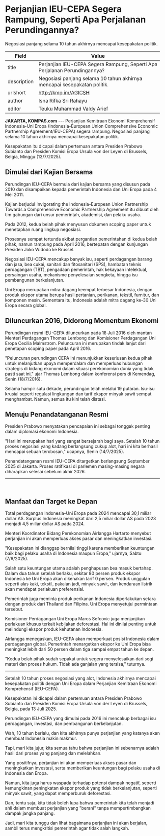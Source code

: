 # Perjanjian IEU-CEPA Segera Rampung, Seperti Apa Perjalanan Perundingannya?

Negosiasi panjang selama 10 tahun akhirnya mencapai kesepakatan politik.

| Field       | Value                                                       |
|-------------|-------------------------------------------------------------|
| title       | Perjanjian IEU-CEPA Segera Rampung, Seperti Apa Perjalanan Perundingannya? |
| description | Negosiasi panjang selama 10 tahun akhirnya mencapai kesepakatan politik. |
| urlshort    | http://kmp.im/AGICSH |
| author      | Isna Rifka Sri Rahayu |
| editor      | Teuku Muhammad Valdy Arief |

**JAKARTA, KOMPAS.com** --- Perjanjian Kemitraan Ekonomi Komprehensif Indonesia-Uni Eropa (Indonesia-European Union Comprehensive Economic Partnership Agreement/IEU-CEPA) segera rampung. Negosiasi panjang selama 10 tahun akhirnya mencapai kesepakatan politik.

Kesepakatan itu dicapai dalam pertemuan antara Presiden Prabowo Subianto dan Presiden Komisi Eropa Ursula von der Leyen di Brussels, Belgia, Minggu (13/7/2025).

## Dimulai dari Kajian Bersama

Perundingan IEU-CEPA bermula dari kajian bersama yang disusun pada 2010 dan disampaikan kepada pemerintah Indonesia dan Uni Eropa pada 4 Mei 2011.

Kajian berjudul Invigorating the Indonesia-European Union Partnership Towards a Comprehensive Economic Partnership Agreement itu dibuat oleh tim gabungan dari unsur pemerintah, akademisi, dan pelaku usaha.

Pada 2012, kedua belah pihak menyusun dokumen scoping paper untuk menetapkan ruang lingkup negosiasi.

Prosesnya sempat tertunda akibat pergantian pemerintahan di kedua belah pihak, namun rampung pada April 2016, bertepatan dengan kunjungan Presiden Joko Widodo ke Brussel.

Negosiasi IEU-CEPA mencakup banyak isu, seperti perdagangan barang dan jasa, bea cukai, sanitari dan fitosanitari (SPS), hambatan teknis perdagangan (TBT), pengadaan pemerintah, hak kekayaan intelektual, persaingan usaha, mekanisme penyelesaian sengketa, hingga isu pembangunan berkelanjutan.

Uni Eropa merupakan mitra dagang keempat terbesar Indonesia, dengan produk ekspor utama berupa hasil pertanian, perikanan, tekstil, furnitur, dan komponen mesin. Sementara itu, Indonesia adalah mitra dagang ke-30 Uni Eropa secara global.

## Diluncurkan 2016, Didorong Momentum Ekonomi

Perundingan resmi IEU-CEPA diluncurkan pada 18 Juli 2016 oleh mantan Menteri Perdagangan Thomas Lembong dan Komisioner Perdagangan Uni Eropa Cecilia Malmstrom. Peluncuran ini merupakan tindak lanjut dari penetapan scoping paper pada April 2016.

\"Peluncuran perundingan CEPA ini menunjukkan keseriusan kedua pihak untuk melanjutkan upaya memperdalam dan memperluas hubungan strategis di bidang ekonomi dalam situasi perekonomian dunia yang tidak pasti saat ini,\" ujar Thomas Lembong dalam konferensi pers di Kemendag, Senin (18/7/2016).

Selama hampir satu dekade, perundingan telah melalui 19 putaran. Isu-isu krusial seperti regulasi lingkungan dan tarif ekspor minyak sawit sempat menghambat. Namun, semua itu kini telah diatasi.

## Menuju Penandatanganan Resmi

Presiden Prabowo menyatakan pencapaian ini sebagai tonggak penting dalam diplomasi ekonomi Indonesia.

\"Hari ini merupakan hari yang sangat bersejarah bagi saya. Setelah 10 tahun proses negosiasi yang kadang berlangsung cukup alot, hari ini kita berhasil mencapai sebuah terobosan,\" ucapnya, Senin (14/7/2025).

Penandatanganan resmi IEU-CEPA ditargetkan berlangsung September 2025 di Jakarta. Proses ratifikasi di parlemen masing-masing negara diharapkan selesai sebelum akhir 2026.

------------------------------------------------------------------------

 

## Manfaat dan Target ke Depan

Total perdagangan Indonesia-Uni Eropa pada 2024 mencapai 30,1 miliar dollar AS. Surplus Indonesia meningkat dari 2,5 miliar dollar AS pada 2023 menjadi 4,5 miliar dollar AS pada 2024.

Menteri Koordinator Bidang Perekonomian Airlangga Hartarto menyebut perjanjian ini akan memperluas akses pasar dan meningkatkan investasi.

\"Kesepakatan ini dianggap bernilai tinggi karena memberikan keuntungan baik bagi pelaku usaha di Indonesia maupun Eropa,\" ujarnya, Sabtu (7/6/2025).

Salah satu keuntungan utama adalah penghapusan bea masuk bertahap. Dalam dua tahun setelah berlaku, sekitar 80 persen produk ekspor Indonesia ke Uni Eropa akan dikenakan tarif 0 persen. Produk unggulan seperti alas kaki, tekstil, pakaian jadi, minyak sawit, dan kendaraan listrik akan mendapat perlakuan preferensial.

Pemerintah juga meminta produk perikanan Indonesia diperlakukan setara dengan produk dari Thailand dan Filipina. Uni Eropa menyetujui permintaan tersebut.

Komisioner Perdagangan Uni Eropa Maros Sefcovic juga menjanjikan perlakuan khusus terkait kebijakan deforestasi. Hal ini dinilai penting untuk melindungi ekspor produk kehutanan Indonesia.

Airlangga menegaskan, IEU-CEPA akan memperkuat posisi Indonesia dalam perdagangan global. Pemerintah menargetkan ekspor ke Uni Eropa bisa meningkat lebih dari 50 persen dalam tiga sampai empat tahun ke depan.

\"Kedua belah pihak sudah sepakat untuk segera menyelesaikan dari segi materi dan proses hukum. Tidak ada ganjalan yang tersisa,\" tuturnya.

---
Setelah 10 tahun proses negosiasi yang alot, Indonesia akhirnya mencapai kesepakatan politik dengan Uni Eropa dalam Perjanjian Kemitraan Ekonomi Komprehensif (IEU-CEPA).

 Kesepakatan ini dicapai dalam pertemuan antara Presiden Prabowo Subianto dan Presiden Komisi Eropa Ursula von der Leyen di Brussels, Belgia, pada 13 Juli 2025.

 Perundingan IEU-CEPA yang dimulai pada 2016 ini mencakup berbagai isu perdagangan, investasi, dan pembangunan berkelanjutan.



Wah, 10 tahun berlalu, dan kita akhirnya punya perjanjian yang katanya akan membuat Indonesia makin makmur.

 Tapi, mari kita jujur, kita semua tahu bahwa perjanjian ini sebenarnya adalah hasil dari proses yang panjang dan melelahkan.

 Yang positifnya, perjanjian ini akan memperluas akses pasar dan meningkatkan investasi, serta memberikan keuntungan bagi pelaku usaha di Indonesia dan Eropa.

 Namun, kita juga harus waspada terhadap potensi dampak negatif, seperti kemungkinan peningkatan ekspor produk yang tidak berkelanjutan, seperti minyak sawit, yang dapat memperburuk deforestasi.

 Dan, tentu saja, kita tidak boleh lupa bahwa pemerintah kita telah menjadi ahli dalam membuat perjanjian yang "berani" tanpa mempertimbangkan dampak jangka panjang.

 Jadi, mari kita tunggu dan lihat bagaimana perjanjian ini akan berjalan, sambil terus mengkritisi pemerintah agar tidak salah langkah.
